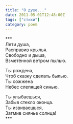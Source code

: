 ```yaml
---
title: "О душе..."
date: 2011-05-01T12:48:00Z
tags: ["стихи"]
category: poem
---
```


\*\*\*  
Лети душа,  
Расправив крылья.  
Свободно и дыша,  
Взметённой ветром пылью.

Ты рождена,  
Чтоб сказку сделать былью.  
Ты сожжена  
Небес слепящей синью.

Ты улыбаешься,  
Забыв стекло оконца.  
Ты извиваешься,  
Затмив сиянье солнца!  
\*\*\*


